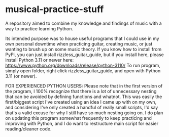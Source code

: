 # musical-practice-stuff
A repository aimed to combine my knowledge and findings of music with a way to practice learning Python.

Its intended purpose was to house useful programs that I could use in my own personal downtime when practicing guitar, creating music, or just wanting to brush up
on some music theory. If you know how to install from PyPi, you can just install rizzless_guitar_guide, but if you install here, please install Python 3.11 or newer here: https://www.python.org/downloads/release/python-3110/ 
To run program, simply open folder, right click rizzless_guitar_guide, and open with Python 3.11 (or newer).

FOR EXPERIENCED PYTHON USERS: Please note that in the first version of the program, I 100% recognize that there is a lot of unnecessary nesting that can be avoided by
defining functions and whatnot. This was easily the first/biggest script I've created using an idea I came up with on my own, and considering I've only created a handful of really small scripts, I'd say that's a valid excuse for why I still have so much nesting going on. I do plan on updating this program somewhat frequently to keep
practicing and improving with Python, and I do want to restructure main script for easier reading/cleaner code.  

